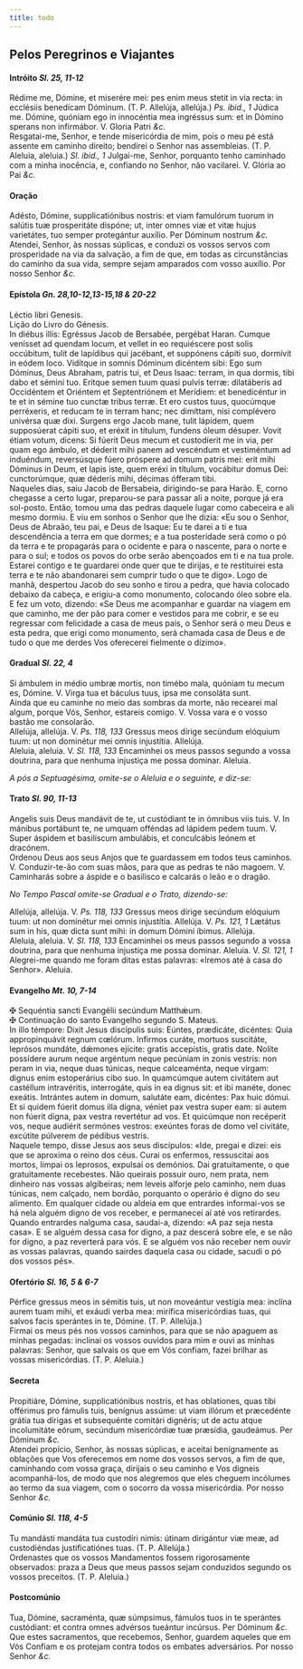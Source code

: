 ```yaml
---
title: todo
---
```

<h2 class="text-center">Pelos Peregrinos e Viajantes</h2>

<h4 class="text-center">Intróito <em>Sl. 25, 11-12</em></h4>
<div class="container-fluid">
<div class="row">
<div class="dropcap text-justify">
Rédime me, Dómine, et miserére mei: pes enim meus stetit in via recta: in ecclésiis benedícam Dóminum. (T. P. Allelúja, allelúja.) <em>Ps. ibid., 1</em> Júdica me. Dómine, quóniam ego in innocéntia mea ingréssus sum: et in Dómino sperans non infirmábor.
V. Gloria Patri <em>&c.</em>
</div>
<div class="dropcap text-justify">
Resgatai-me, Senhor, e tende misericórdia de mim, pois o meu pé está assente em caminho direito; bendirei o Senhor nas assembleias. (T. P. Aleluia, aleluia.) <em>Sl. ibid., 1</em> Julgai-me, Senhor, porquanto tenho caminhado com a minha inocência, e, confiando no Senhor, não vacilarei.
V. Glória ao Pai <em>&c.</em>
</div>
</div>
</div>

<h4 class="text-center">Oração</h4>
<div class="container-fluid">
<div class="row">
<div class="dropcap text-justify">
Adésto, Dómine, supplicatiónibus nostris: et viam famulórum tuorum in salútis tuæ prosperitáte dispóne; ut, inter omnes viæ et vitæ hujus varietátes, tuo semper protegántur auxílio. Per Dóminum nostrum <em>&c.</em>
</div>
<div class="dropcap text-justify">
Atendei, Senhor, às nossas súplicas, e conduzi os vossos servos com prosperidade na via da salvação, a fim de que, em todas as circunstâncias do caminho da sua vida, sempre sejam amparados com vosso auxílio. Por nosso Senhor <em>&c.</em>
</div>
</div>
</div>

<h4 class="text-center">Epístola <em>Gn. 28,10-12,13-15,18 & 20-22</em></h4>
<div class="container-fluid">
<div class="row">
<div class="text-justify">
Léctio libri Genesis.
</div>
<div class="text-justify">
Lição do Livro do Génesis.
</div>
<div class="dropcap text-justify">
In diébus illis: Egréssus Jacob de Bersabée, pergébat Haran. Cumque venísset ad quendam locum, et vellet in eo requiéscere post solis occúbitum, tulit de lapídibus qui jacébant, et suppónens cápiti suo, dormívit in eódem loco. Vidítque in somnis Dóminum dicéntem sibi: Ego sum Dóminus, Deus Abraham, patris tui, et Deus Isaac: terram, in qua dormis, tibi dabo et sémini tuo. Erítque semen tuum quasi pulvis terræ: dilatáberis ad Occidéntem et Oriéntem et Septentriónem et Merídiem: et benedicéntur in te et in sémine tuo cunctæ tribus terræ. Et ero custos tuus, quocúmque perréxeris, et reducam te in terram hanc; nec dimíttam, nisi complévero univérsa quæ dixi. Surgens ergo Jacob mane, tulit lápidem, quem supposúerat cápiti suo, et eréxit in títulum, fundens óleum désuper. Vovit étiam votum, dicens: Si fúerit Deus mecum et custodíerit me in via, per quam ego ámbulo, et déderit mihi panem ad vescéndum et vestiméntum ad induéndum, reversúsque fúero próspere ad domum patris mei: erit mihi Dóminus in Deum, et lapis iste, quem eréxi in títulum, vocábitur domus Dei: cunctorúmque, quæ déderis mihi, décimas ófferam tibi.
</div>
<div class="dropcap text-justify">
Naqueles dias, saiu Jacob de Bersabeia, dirigindo-se para Harão. E, corno chegasse a certo lugar, preparou-se para passar ali a noite, porque já era sol-posto. Então, tomou uma das pedras daquele lugar como cabeceira e ali mesmo dormiu. E viu em sonhos o Senhor que lhe dizia: «Eu sou o Senhor, Deus de Abraão, teu pai, e Deus de Isaque: Eu te darei a ti e tua descendência a terra em que dormes; e a tua posteridade será como o pó da terra e te propagarás para o ocidente e para o nascente, para o norte e para o sul; e todos os povos do orbe serão abençoados em ti e na tua prole. Estarei contigo e te guardarei onde quer que te dirijas, e te restituirei esta terra e te não abandonarei sem cumprir tudo o que te digo». Logo de manhã, despertou Jacob do seu sonho e tirou a pedra, que havia colocado debaixo da cabeça, e erigiu-a como monumento, colocando óleo sobre ela. E fez um voto, dizendo: «Se Deus me acompanhar e guardar na viagem em que caminho, me der pão para comer e vestidos para me cobrir, e se eu regressar com felicidade a casa de meus pais, o Senhor será o meu Deus e esta pedra, que erigi como monumento, será chamada casa de Deus e de tudo o que me derdes Vos oferecerei fielmente o dízimo».
</div>
</div>
</div>

<h4 class="text-center">Gradual <em>Sl. 22, 4</em></h4>
<div class="container-fluid">
<div class="row">
<div class="dropcap text-justify">
Si ámbulem in médio umbræ mortis, non timébo mala, quóniam tu mecum es, Dómine. V. Virga tua et báculus tuus, ipsa me consoláta sunt.
</div>
<div class="dropcap text-justify">
Ainda que eu caminhe no meio das sombras da morte, não recearei mal algum, porque Vós, Senhor, estareis comigo. V. Vossa vara e o vosso bastão me consolarão.
</div>
<div class="text-justify">
Allelúja, allelúja. V. <em>Ps. 118, 133</em> Gressus meos dírige secúndum elóquium tuum: ut non dominétur mei omnis injustítia. Allelúja.
</div>
<div class="text-justify">
Aleluia, aleluia. V. <em>Sl. 118, 133</em> Encaminhei os meus passos segundo a vossa doutrina, para que nenhuma injustiça me possa dominar. Aleluia.
</div>
</div>
</div>

<em>A pós a Septuagésima, omite-se o Aleluia e o seguinte, e diz-se:</em>

<h4 class="text-center">Trato <em>Sl. 90, 11-13</em></h4>
<div class="container-fluid">
<div class="row">
<div class="dropcap text-justify">
Angelis suis Deus mandávit de te, ut custódiant te in ómnibus viis tuis. V. In mánibus portábunt te, ne umquam offéndas ad lápidem pedem tuum. V. Super áspidem et basilíscum ambulábis, et conculcábis leónem et dracónem.
</div>
<div class="dropcap text-justify">
Ordenou Deus aos seus Anjos que te guardassem em todos teus caminhos. V. Conduzir-te-ão com suas mãos, para que as pedras te não magoem. V. Caminharás sobre a áspide e o basilisco e calcarás o leão e o dragão.
</div>
</div>
</div>

<em>No Tempo Pascal omite-se Gradual e o Trato, dizendo-se:</em>

<div class="container-fluid">
<div class="row">
<div class="text-justify">
Allelúja, allelúja. V. <em>Ps. 118, 133</em> Gressus meos dírige secúndum elóquium tuum: ut non dominétur mei omnis injustítia. Allelúja. V. <em>Ps. 121, 1</em> Lætátus sum in his, quæ dicta sunt mihi: in domum Dómini íbimus. Allelúja.
</div>
<div class="text-justify">
Aleluia, aleluia. V. <em>Sl. 118, 133</em> Encaminhei os meus passos segundo a vossa doutrina, para que nenhuma injustiça me possa dominar. Aleluia. V. <em>Sl. 121, 1</em> Alegrei-me quando me foram ditas estas palavras: «Iremos até à casa do Senhor». Aleluia.
</div>
</div>
</div>

<h4 class="text-center">Evangelho <em>Mt. 10, 7-14</em></h4>
<div class="container-fluid">
<div class="row">
<div class="text-justify">
<span class="text-danger">&#10016;</span> Sequéntia sancti Evangélii secúndum Matthǽum.
</div>
<div class="text-justify">
<span class="text-danger">&#10016;</span> Continuação do santo Evangelho segundo S. Mateus.
</div>
<div class="dropcap text-justify">
In illo témpore: Dixit Jesus discípulis suis: Eúntes, prædicáte, dicéntes: Quia appropinquávit regnum cœlórum. Infirmos curáte, mortuos suscitáte, leprósos mundáte, dǽmones ejícite: gratis accepístis, gratis date. Nolíte possídere aurum neque argéntum neque pecúniam in zonis vestris: non peram in via, neque duas túnicas, neque calceaménta, neque virgam: dignus enim estoperárius cibo suo. In quamcúmque autem civitátem aut castéllum intravéritis, interrogáte, quis in ea dignus sit: et ibi manéte, donec exeátis. Intrántes autem in domum, salutáte eam, dicéntes: Pax huic dómui. Et si quidem fúerit domus illa digna, véniet pax vestra super eam: si autem non fúerit digna, pax vestra revertétur ad vos. Et quicúmque non recéperit vos, neque audiérit sermónes vestros: exeúntes foras de domo vel civitáte, excútite púlverem de pédibus vestris.
</div>
<div class="dropcap text-justify">
Naquele tempo, disse Jesus aos seus discípulos: «Ide, pregai e dizei: eis que se aproxima o reino dos céus. Curai os enfermos, ressuscitai aos mortos, limpai os leprosos, expulsai os demónios. Dai gratuitamente, o que gratuitamente recebestes. Não queirais possuir ouro, nem prata, nem dinheiro nas vossas algibeiras; nem leveis alforje pelo caminho, nem duas túnicas, nem calçado, nem bordão, porquanto o operário é digno do seu alimento. Em qualquer cidade ou aldeia em que entrardes informai-vos se há nela alguém digno de vos receber, e permanecei aí até vos retirardes. Quando entrardes nalguma casa, saudai-a, dizendo: «A paz seja nesta casa». E se alguém dessa casa for digno, a paz descerá sobre ele, e se não for digno, a paz reverterá para vós. E se alguém vos não receber nem ouvir as vossas palavras, quando sairdes daquela casa ou cidade, sacudi o pó dos vossos pés».
</div>
</div>
</div>

<h4 class="text-center">Ofertório <em>Sl. 16, 5 & 6-7</em></h4>
<div class="container-fluid">
<div class="row">
<div class="dropcap text-justify">
Pérfice gressus meos in sémitis tuis, ut non moveántur vestígia mea: inclína aurem tuam mihi, et exáudi verba mea: mirífica misericórdias tuas, qui salvos facis sperántes in te, Dómine. (T. P. Allelúja.)
</div>
<div class="dropcap text-justify">
Firmai os meus pés nos vossos caminhos, para que se não apaguem as minhas pegadas: inclinai os vossos ouvidos para mim e ouvi as minhas palavras: Senhor, que salvais os que em Vós confiam, fazei brilhar as vossas misericórdias. (T. P. Aleluia.)
</div>
</div>
</div>

<h4 class="text-center">Secreta</h4>
<div class="container-fluid">
<div class="row">
<div class="dropcap text-justify">
Propitiáre, Dómine, supplicatiónibus nostris, et has oblationes, quas tibi offérimus pro fámulis tuis, benígnus assúme: ut viam illórum et præcedénte grátia tua dírigas et subsequénte comitári dignéris; ut de actu atque incolumitáte eórum, secúndum misericórdiæ tuæ præsídia, gaudeámus. Per Dóminum <em>&c.</em>
</div>
<div class="dropcap text-justify">
Atendei propício, Senhor, às nossas súplicas, e aceitai benignamente as oblações que Vos oferecemos em nome dos vossos servos, a fim de que, caminhando com vossa graça, dirijais o seu caminho e Vos digneis acompanhá-los, de modo que nos alegremos que eles cheguem incólumes ao termo da sua viagem, com o socorro da vossa misericórdia. Por nosso Senhor <em>&c.</em>
</div>
</div>
</div>

<h4 class="text-center">Comúnio <em>Sl. 118, 4-5</em></h4>
<div class="container-fluid">
<div class="row">
<div class="dropcap text-justify">
Tu mandásti mandáta tua custodíri nimis: útinam dirigántur viæ meæ, ad custodiéndas justificatiónes tuas. (T. P. Allelúja.)
</div>
<div class="dropcap text-justify">
Ordenastes que os vossos Mandamentos fossem rigorosamente observados: praza a Deus que meus passos sejam conduzidos segundo os vossos preceitos. (T. P. Aleluia.)
</div>
</div>
</div>

<h4 class="text-center">Postcomúnio</h4>
<div class="container-fluid">
<div class="row">
<div class="dropcap text-justify">
Tua, Dómine, sacraménta, quæ súmpsimus, fámulos tuos in te sperántes custódiant: et contra omnes advérsos tueántur incúrsus. Per Dóminum <em>&c.</em>
</div>
<div class="dropcap text-justify">
Que estes sacramentos, que recebemos, Senhor, guardem aqueles que em Vós Confiam e os protejam contra todos os embates adversários. Por nosso Senhor <em>&c.</em>
</div>
</div>
</div>

